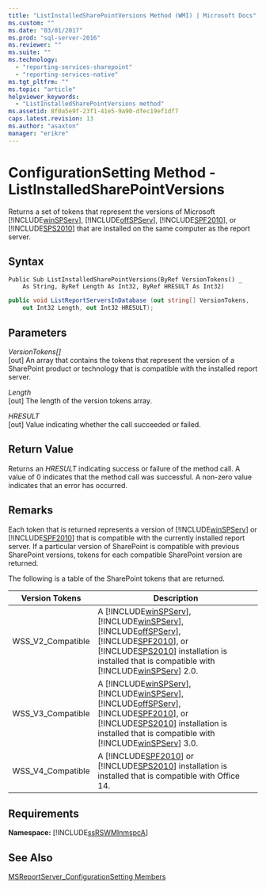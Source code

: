 ```yaml
---
title: "ListInstalledSharePointVersions Method (WMI) | Microsoft Docs"
ms.custom: ""
ms.date: "03/01/2017"
ms.prod: "sql-server-2016"
ms.reviewer: ""
ms.suite: ""
ms.technology: 
  - "reporting-services-sharepoint"
  - "reporting-services-native"
ms.tgt_pltfrm: ""
ms.topic: "article"
helpviewer_keywords: 
  - "ListInstalledSharePointVersions method"
ms.assetid: 8f0a5e9f-23f1-41e5-9a90-dfec19ef1df7
caps.latest.revision: 13
ms.author: "asaxton"
manager: "erikre"
---
```

# ConfigurationSetting Method - ListInstalledSharePointVersions
  Returns a set of tokens that represent the versions of Microsoft [!INCLUDE[winSPServ](../../relational-databases/tables/includes/winspserv-md.md)], [!INCLUDE[offSPServ](../../reporting-services/includes/offspserv-md.md)], [!INCLUDE[SPF2010](../../reporting-services/report-data/includes/spf2010-md.md)], or [!INCLUDE[SPS2010](../../database-engine/install/windows/includes/sps2010-md.md)] that are installed on the same computer as the report server.  
  
## Syntax  
  
```vb#  
Public Sub ListInstalledSharePointVersions(ByRef VersionTokens() _  
    As String, ByRef Length As Int32, ByRef HRESULT As Int32)  
```  
  
```c#  
public void ListReportServersInDatabase (out string[] VersionTokens,   
    out Int32 Length, out Int32 HRESULT);  
```  
  
## Parameters  
 *VersionTokens[]*  
 [out] An array that contains the tokens that represent the version of a SharePoint product or technology that is compatible with the installed report server.  
  
 *Length*  
 [out] The length of the version tokens array.  
  
 *HRESULT*  
 [out] Value indicating whether the call succeeded or failed.  
  
## Return Value  
 Returns an *HRESULT* indicating success or failure of the method call. A value of 0 indicates that the method call was successful. A non-zero value indicates that an error has occurred.  
  
## Remarks  
 Each token that is returned represents a version of [!INCLUDE[winSPServ](../../relational-databases/tables/includes/winspserv-md.md)] or [!INCLUDE[SPF2010](../../reporting-services/report-data/includes/spf2010-md.md)] that is compatible with the currently installed report server. If a particular version of SharePoint is compatible with previous SharePoint versions, tokens for each compatible SharePoint version are returned.  
  
 The following is a table of the SharePoint tokens that are returned.  
  
|**Version Tokens**|**Description**|  
|------------------------|---------------------|  
|WSS_V2_Compatible|A [!INCLUDE[winSPServ](../../relational-databases/tables/includes/winspserv-md.md)], [!INCLUDE[winSPServ](../../relational-databases/tables/includes/winspserv-md.md)], [!INCLUDE[offSPServ](../../reporting-services/includes/offspserv-md.md)], [!INCLUDE[SPF2010](../../reporting-services/report-data/includes/spf2010-md.md)], or [!INCLUDE[SPS2010](../../database-engine/install/windows/includes/sps2010-md.md)] installation is installed that is compatible with [!INCLUDE[winSPServ](../../relational-databases/tables/includes/winspserv-md.md)] 2.0.|  
|WSS_V3_Compatible|A [!INCLUDE[winSPServ](../../relational-databases/tables/includes/winspserv-md.md)], [!INCLUDE[winSPServ](../../relational-databases/tables/includes/winspserv-md.md)], [!INCLUDE[offSPServ](../../reporting-services/includes/offspserv-md.md)], [!INCLUDE[SPF2010](../../reporting-services/report-data/includes/spf2010-md.md)], or [!INCLUDE[SPS2010](../../database-engine/install/windows/includes/sps2010-md.md)] installation is installed that is compatible with [!INCLUDE[winSPServ](../../relational-databases/tables/includes/winspserv-md.md)] 3.0.|  
|WSS_V4_Compatible|A [!INCLUDE[SPF2010](../../reporting-services/report-data/includes/spf2010-md.md)] or [!INCLUDE[SPS2010](../../database-engine/install/windows/includes/sps2010-md.md)] installation is installed that is compatible with Office 14.|  
  
## Requirements  
 **Namespace:** [!INCLUDE[ssRSWMInmspcA](../../reporting-services/wmi-provider-library-reference/includes/ssrswminmspca-md.md)]  
  
## See Also  
 [MSReportServer_ConfigurationSetting Members](../../reporting-services/wmi-provider-library-reference/msreportserver-configurationsetting-members.md)  
  
  